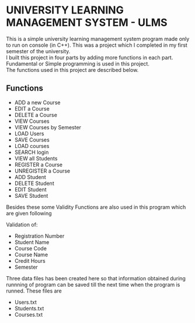# UNIVERSITY LEARNING MANAGEMENT SYSTEM - ULMS
This is a simple university learning management system program made only to run on console (in C++). This was a project which I completed in my first semester of the university.\
I built this project in four parts by adding more functions in each part. Fundamental or Simple programming is used in this project.\
The functions used in this project are described below.
## Functions 
* ADD a new Course
* EDIT a Course
* DELETE a Course
* VIEW Courses
* VIEW Courses by Semester
* LOAD Users
* SAVE Courses
* LOAD courses
* SEARCH login
* VIEW all Students
* REGISTER a Course
* UNREGISTER a Course
* ADD Student
* DELETE Student
* EDIT Student
* SAVE Student

Besides these some Validity Functions are also used in this program which are given following

Validation of:
* Registration Number
* Student Name
* Course Code
* Course Name
* Credit Hours
* Semester 


Three data files has been created here so that information obtained during runnning of program can be saved till the next time when the program is runned.
These files are 
* Users.txt
* Students.txt
* Courses.txt
